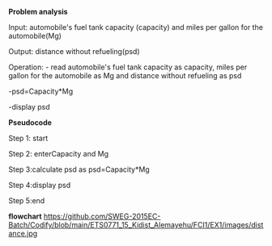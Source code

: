 **Problem analysis**

Input: automobile's fuel tank capacity (capacity) and miles per gallon for the automobile(Mg)

Output: distance without refueling(psd)

Operation: - read automobile's fuel tank capacity as capacity,  miles per gallon for the automobile as Mg and distance without refueling as psd

-psd=Capacity*Mg

-display psd


**Pseudocode** 

Step 1: start

Step 2: enterCapacity and Mg

 Step 3:calculate psd as psd=Capacity*Mg

Step 4:display psd

Step 5:end

**flowchart**
https://github.com/SWEG-2015EC-Batch/Codify/blob/main/ETS0771_15_Kidist_Alemayehu/FCI1/EX1/images/distance.jpg
